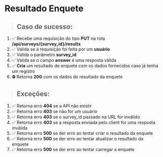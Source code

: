 # Resultado Enquete

> ## Caso de sucesso:

1. ✅ Recebe uma requisição do tipo **PUT** na rota **/api/surveys/{survey_id}/results**
1. ✅ Valida se a requisição foi feita por um **usuário**
1. ✅ Valida o parâmetro **survey_id**
1. ✅ Valida se o campo **answer** é uma resposta válida
1. ✅ **Cria** um resultado de enquete com os dados fornecidos caso já tenha um registro
1. ⛔ Retorna **200** com os dados do resultado da enquete

> ## Exceções:

1. ✅ Retorna erro **404** se a API não existir
1. ✅ Retorna erro **403** se não for um usuário
1. ✅ Retorna erro **403** se o survey_id passado na URL for inválido
1. ✅ Retorna erro **403** se a resposta enviada pelo client for uma resposta inválida
1. ✅ Retorna erro **500** se der erro ao tentar criar o resultado da enquete
1. ✅ Retorna erro **500** se der erro ao tentar atualizar o resultado da enquete
1. ✅ Retorna erro **500** se der erro ao tentar carregar a enquete